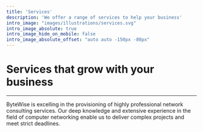 ```yaml
---
title: 'Services'
description: 'We offer a range of services to help your business'
intro_image: "images/illustrations/services.svg"
intro_image_absolute: true
intro_image_hide_on_mobile: false
intro_image_absolute_offset: "auto auto -150px -80px"
---
```


# Services that grow with your business
---


ByteWise is excelling in the provisioning of highly professional network consulting services.  Our deep knowledge and extensive experience in the field of computer networking enable us to deliver complex projects and meet strict deadlines.

\
&nbsp;
\
&nbsp;




















